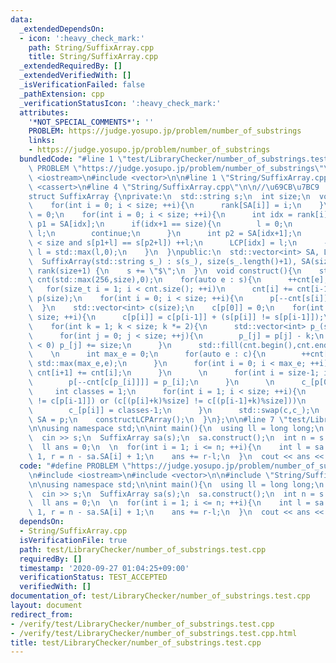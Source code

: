 ```yaml
---
data:
  _extendedDependsOn:
  - icon: ':heavy_check_mark:'
    path: String/SuffixArray.cpp
    title: String/SuffixArray.cpp
  _extendedRequiredBy: []
  _extendedVerifiedWith: []
  _isVerificationFailed: false
  _pathExtension: cpp
  _verificationStatusIcon: ':heavy_check_mark:'
  attributes:
    '*NOT_SPECIAL_COMMENTS*': ''
    PROBLEM: https://judge.yosupo.jp/problem/number_of_substrings
    links:
    - https://judge.yosupo.jp/problem/number_of_substrings
  bundledCode: "#line 1 \"test/LibraryChecker/number_of_substrings.test.cpp\"\n#define\
    \ PROBLEM \"https://judge.yosupo.jp/problem/number_of_substrings\"\n\n#include\
    \ <iostream>\n#include <vector>\n\n#line 1 \"String/SuffixArray.cpp\"\n#include\
    \ <cassert>\n#line 4 \"String/SuffixArray.cpp\"\n\n//\u69CB\u7BC9 : O(|S|log|S|)\n\
    struct SuffixArray {\nprivate:\n  std::string s;\n  int size;\n  void constructLCPArray(){\n\
    \    for(int i = 0; i < size; ++i){\n      rank[SA[i]] = i;\n    }\n    int l\
    \ = 0;\n    for(int i = 0; i < size; ++i){\n      int idx = rank[i];\n      int\
    \ p1 = SA[idx];\n      if(idx+1 == size){\n        l = 0;\n        LCP[idx] =\
    \ l;\n        continue;\n      }\n      int p2 = SA[idx+1];\n      while(std::max(p1,p2)+l\
    \ < size and s[p1+l] == s[p2+l]) ++l;\n      LCP[idx] = l;\n      --l;\n     \
    \ l = std::max(l,0);\n    }\n  }\npublic:\n  std::vector<int> SA, LCP, rank;\n\
    \  SuffixArray(std::string s_) : s(s_), size(s_.length()+1), SA(size+1), LCP(size+1),\
    \ rank(size+1) {\n    s += \"$\";\n  }\n  void construct(){\n    std::vector<int>\
    \ cnt(std::max(256,size),0);\n    for(auto e : s){\n      ++cnt[e];\n    }\n \
    \   for(size_t i = 1; i < cnt.size(); ++i)\n      cnt[i] += cnt[i-1];\n    std::vector<int>\
    \ p(size);\n    for(int i = 0; i < size; ++i){\n      p[--cnt[s[i]]] = i;\n  \
    \  }\n    std::vector<int> c(size);\n    c[p[0]] = 0;\n    for(int i = 1; i <\
    \ size; ++i){\n      c[p[i]] = c[p[i-1]] + (s[p[i]] != s[p[i-1]]);\n    }\n\n\
    \    for(int k = 1; k < size; k *= 2){\n      std::vector<int> p_(size), c_(size);\n\
    \      for(int j = 0; j < size; ++j){\n        p_[j] = p[j] - k;\n        if(p_[j]\
    \ < 0) p_[j] += size;\n      }\n      std::fill(cnt.begin(),cnt.end(),0);\n  \
    \    \n      int max_e = 0;\n      for(auto e : c){\n        ++cnt[e], max_e =\
    \ std::max(max_e,e);\n      }\n      for(int i = 0; i < max_e; ++i){\n       \
    \ cnt[i+1] += cnt[i];\n      }\n      \n      for(int i = size-1; i >= 0; --i){\n\
    \        p[--cnt[c[p_[i]]]] = p_[i];\n      }\n      \n      c_[p[0]] = 0;\n \
    \     int classes = 1;\n      for(int i = 1; i < size; ++i){\n        if((c[p[i]]\
    \ != c[p[i-1]]) or (c[(p[i]+k)%size] != c[(p[i-1]+k)%size]))\n          ++classes;\n\
    \        c_[p[i]] = classes-1;\n      }\n      std::swap(c,c_);\n    }\n\n   \
    \ SA = p;\n    constructLCPArray();\n  }\n};\n\n#line 7 \"test/LibraryChecker/number_of_substrings.test.cpp\"\
    \n\nusing namespace std;\n\nint main(){\n  using ll = long long;\n  string s;\n\
    \  cin >> s;\n  SuffixArray sa(s);\n  sa.construct();\n  int n = s.length();\n\
    \  ll ans = 0;\n  \n  for(int i = 1; i <= n; ++i){\n    int l = sa.LCP[i-1] +\
    \ 1, r = n - sa.SA[i] + 1;\n    ans += r-l;\n  }\n  cout << ans << endl;\n}\n"
  code: "#define PROBLEM \"https://judge.yosupo.jp/problem/number_of_substrings\"\n\
    \n#include <iostream>\n#include <vector>\n\n#include \"String/SuffixArray.cpp\"\
    \n\nusing namespace std;\n\nint main(){\n  using ll = long long;\n  string s;\n\
    \  cin >> s;\n  SuffixArray sa(s);\n  sa.construct();\n  int n = s.length();\n\
    \  ll ans = 0;\n  \n  for(int i = 1; i <= n; ++i){\n    int l = sa.LCP[i-1] +\
    \ 1, r = n - sa.SA[i] + 1;\n    ans += r-l;\n  }\n  cout << ans << endl;\n}\n"
  dependsOn:
  - String/SuffixArray.cpp
  isVerificationFile: true
  path: test/LibraryChecker/number_of_substrings.test.cpp
  requiredBy: []
  timestamp: '2020-09-27 01:04:25+09:00'
  verificationStatus: TEST_ACCEPTED
  verifiedWith: []
documentation_of: test/LibraryChecker/number_of_substrings.test.cpp
layout: document
redirect_from:
- /verify/test/LibraryChecker/number_of_substrings.test.cpp
- /verify/test/LibraryChecker/number_of_substrings.test.cpp.html
title: test/LibraryChecker/number_of_substrings.test.cpp
---
```

